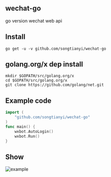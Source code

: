 ## wechat-go
go version wechat web api

## Install
	go get -u -v github.com/songtianyi/wechat-go

## golang.org/x dep install
	mkdir $GOPATH/src/golang.org/x
	cd $GOPATH/src/golang.org/x
	git clone https://github.com/golang/net.git

## Example code
```go
import (
	"github.com/songtianyi/wechat-go"
)
func main() {
	wxbot.AutoLogin()
	wxbot.Run()
}
```

## Show
![example](http://p1.bpimg.com/567571/374325070b2a9042.jpg)
